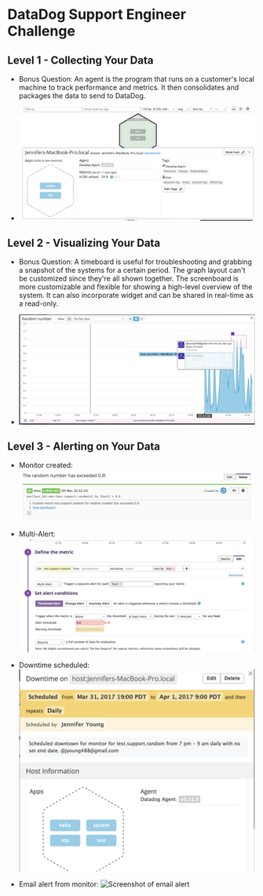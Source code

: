 # DataDog Support Engineer Challenge

## Level 1 - Collecting Your Data
* Bonus Question: An agent is the program that runs on a customer's local machine to track performance and metrics. It then consolidates and packages the data to send to DataDog.

* ![Screenshot of Host Map & Tag](Images/Screenshot-HostMap.png)

## Level 2 - Visualizing Your Data
* Bonus Question: A timeboard is useful for troubleshooting and grabbing a snapshot of the systems for a certain period. The graph layout can't be customized since they're all shown together. The screenboard is more customizable and flexible for showing a high-level overview of the system. It can also incorporate widget and can be shared in real-time as a read-only.

* ![Screenshot of test.support.random snapshot](Images/Screenshot-GraphAnnotation.png)

## Level 3 - Alerting on Your Data
* Monitor created: ![Screenshot of monitor](Images/Screenshot-Monitor.png)

* Multi-Alert: ![Screenshot of multi-alert](Images/Screenshot-MultiAlert.png)

* Downtime scheduled: ![Screenshot of downtime](Images/Screenshot-Downtime.png)

* Email alert from monitor: ![Screenshot of email alert](Images/Screenshot-MonitorAlert.png)
